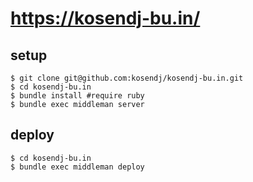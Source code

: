 # https://kosendj-bu.in/

## setup

```shell
$ git clone git@github.com:kosendj/kosendj-bu.in.git
$ cd kosendj-bu.in
$ bundle install #require ruby
$ bundle exec middleman server
```

## deploy

```shell
$ cd kosendj-bu.in
$ bundle exec middleman deploy
```

